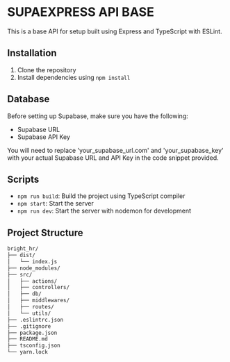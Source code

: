 # SUPAEXPRESS API BASE

This is a base API for setup built using Express and TypeScript with ESLint.

## Installation

1. Clone the repository
2. Install dependencies using `npm install`

## Database
Before setting up Supabase, make sure you have the following:
- Supabase URL
- Supabase API Key

You will need to replace 'your_supabase_url.com' and 'your_supabase_key' with your actual Supabase URL and API Key in the code snippet provided.

## Scripts

- `npm run build`: Build the project using TypeScript compiler
- `npm start`: Start the server
- `npm run dev`: Start the server with nodemon for development

  
## Project Structure
```markdown
bright_hr/
├── dist/
│   └── index.js
├── node_modules/
├── src/
│   ├── actions/
│   ├── controllers/
│   ├── db/
│   ├── middlewares/
│   ├── routes/
│   └── utils/
├── .eslintrc.json
├── .gitignore
├── package.json
├── README.md
├── tsconfig.json
└── yarn.lock
```


